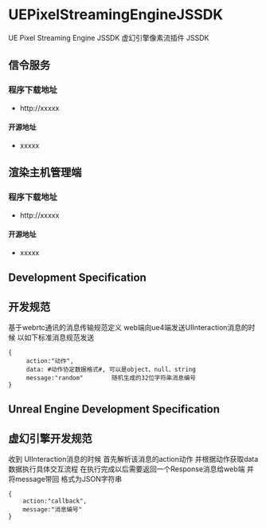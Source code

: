# UEPixelStreamingEngineJSSDK
UE Pixel Streaming Engine JSSDK
虚幻引擎像素流插件 JSSDK

## 信令服务
### 程序下载地址
- http://xxxxx
#### 开源地址
- xxxxx


## 渲染主机管理端
### 程序下载地址
- http://xxxxx
#### 开源地址
- xxxxx


## Development Specification
## 开发规范
基于webrtc通讯的消息传输规范定义
web端向ue4端发送UIInteraction消息的时候
以如下标准消息规范发送
```
{
     action:"动作",
     data: #动作协定数据格式#, 可以是object、null、string
     message:"random"        随机生成的32位字符串消息编号
}
```

## Unreal Engine Development Specification 
## 虚幻引擎开发规范

收到 UIInteraction消息的时候
首先解析该消息的action动作
并根据动作获取data数据执行具体交互流程
在执行完成以后需要返回一个Response消息给web端
并将message带回 格式为JSON字符串
```
{
    action:"callback",
    message:"消息编号"
}
```